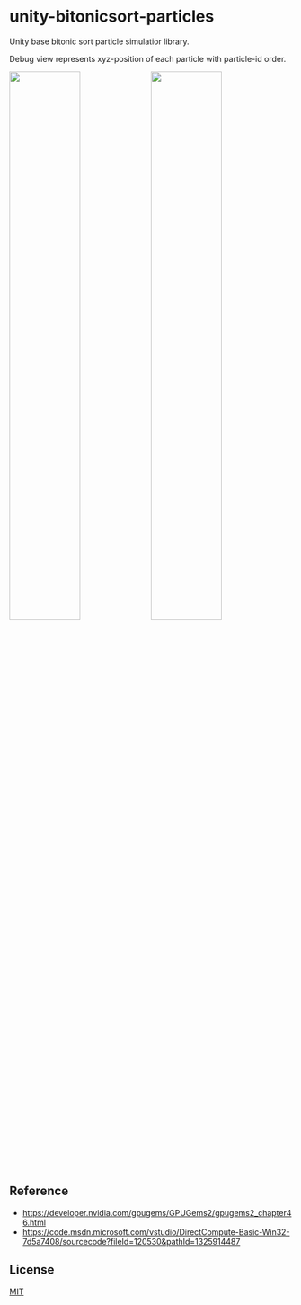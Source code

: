 # unity-bitonicsort-particles

Unity base bitonic sort particle simulatior library.

Debug view represents xyz-position of each particle with particle-id order.

<img src="Imgs/sort.gif" width=50%><img src="Imgs/demo.gif" width=50%>

## Reference

- https://developer.nvidia.com/gpugems/GPUGems2/gpugems2_chapter46.html
- https://code.msdn.microsoft.com/vstudio/DirectCompute-Basic-Win32-7d5a7408/sourcecode?fileId=120530&pathId=1325914487

## License
[MIT](LICENSE)

